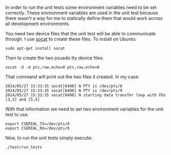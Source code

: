 In order to run the unit tests some environment variables need to be set
correctly. These environment variables are used in the unit test because there
wasn't a way for me to statically define them that would work across all
development environments.

You need two device files that the unit test will be able to communicate
through. I use [socat][0] to create these files. To install on Ubuntu:

    sudo apt-get install socat

Then to create the two psuedo tty device files:

    socat -d -d pts,raw,echo=0 pts,raw,echo=0

That command will print out the two files it created. In my case:

    2014/05/27 15:33:35 socat[6498] N PTY is /dev/pts/8
    2014/05/27 15:33:35 socat[6498] N PTY is /dev/pts/9
    2014/05/27 15:33:35 socat[6498] N starting data transfer loop with FDs [3,3] and [5,5]

With that information we need to set two environment variables for the unit test
to use.

    export CSERIAL_TX=/dev/pts/8
    export CSERIAL_RX=/dev/pts/9

Now, to run the unit tests simply execute:

    ./test/run_tests

[0]: http://www.dest-unreach.org/socat/
